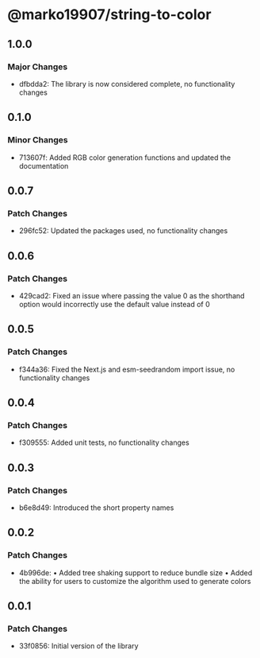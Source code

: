 # @marko19907/string-to-color

## 1.0.0

### Major Changes

- dfbdda2: The library is now considered complete, no functionality changes

## 0.1.0

### Minor Changes

- 713607f: Added RGB color generation functions and updated the documentation

## 0.0.7

### Patch Changes

- 296fc52: Updated the packages used, no functionality changes

## 0.0.6

### Patch Changes

- 429cad2: Fixed an issue where passing the value 0 as the shorthand option would incorrectly use the default value instead of 0

## 0.0.5

### Patch Changes

- f344a36: Fixed the Next.js and esm-seedrandom import issue, no functionality changes

## 0.0.4

### Patch Changes

- f309555: Added unit tests, no functionality changes

## 0.0.3

### Patch Changes

- b6e8d49: Introduced the short property names

## 0.0.2

### Patch Changes

- 4b996de: • Added tree shaking support to reduce bundle size
  • Added the ability for users to customize the algorithm used to generate colors

## 0.0.1

### Patch Changes

- 33f0856: Initial version of the library
